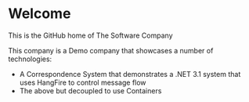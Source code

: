 # Welcome
This is the GitHub home of The Software Company

This company is a Demo company that showcases a number of technologies:
  - A Correspondence System that demonstrates a .NET 3.1 system that uses HangFire to control message flow
  - The above but decoupled to use Containers
